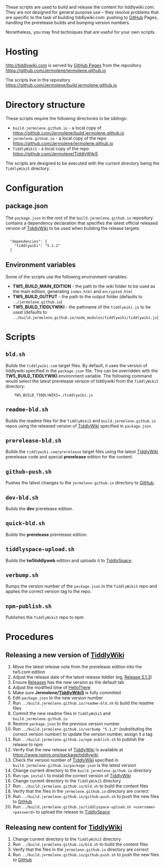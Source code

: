 <p>These scripts are used to build and release the content for tiddlywiki.com. They are not designed for general purpose use – they resolve problems that are specific to the task of building tiddlywiki.com: pushing to <a class='tc-tiddlylink tc-tiddlylink-missing' href='#GitHub'>GitHub</a> Pages, handling the prerelease builds and bumping version numbers.</p><p>Nonetheless, you may find techniques that are useful for your own scripts.</p><h1 class=''>Hosting</h1><p><a class='tc-tiddlylink-external' href='http://tiddlywiki.com' target='_blank'>http://tiddlywiki.com</a> is served by <a class='tc-tiddlylink-external' href='https://pages.github.com' target='_blank'>GitHub Pages</a> from the repository <a class='tc-tiddlylink-external' href='https://github.com/Jermolene/jermolene.github.io' target='_blank'>https://github.com/Jermolene/jermolene.github.io</a></p><p>The scripts live in the repository <a class='tc-tiddlylink-external' href='https://github.com/Jermolene/build.jermolene.github.io' target='_blank'>https://github.com/Jermolene/build.jermolene.github.io</a></p><h1 class=''>Directory structure</h1><p>These scripts require the following directories to be siblings:</p><ul><li><code>build.jermolene.github.io</code> - a local copy of <a class='tc-tiddlylink-external' href='https://github.com/Jermolene/build.jermolene.github.io' target='_blank'>https://github.com/Jermolene/build.jermolene.github.io</a></li><li><code>jermolene.github.io</code> - a local copy of the repo <a class='tc-tiddlylink-external' href='https://github.com/Jermolene/jermolene.github.io' target='_blank'>https://github.com/Jermolene/jermolene.github.io</a></li><li><code>TiddlyWiki5</code> - a local copy of the repo <a class='tc-tiddlylink-external' href='https://github.com/Jermolene/TiddlyWiki5' target='_blank'>https://github.com/Jermolene/TiddlyWiki5</a></li></ul><p>The scripts are designed to be executed with the current directory being the <code>TiddlyWiki5</code> directory.</p><h1 class=''>Configuration</h1><h2 class=''>package.json</h2><p>The <code>package.json</code> in the root of the <code>build.jermolene.github.io</code> repository contains a dependency declaration that specifies the latest official released version of <a class='tc-tiddlylink tc-tiddlylink-resolves' href='#TiddlyWiki'>TiddlyWiki</a> to be used when building the release targets:</p><pre><code>
  &quot;dependencies&quot;: {
    &quot;tiddlywiki&quot;: &quot;5.1.2&quot;
  }</code></pre><h2 class=''>Environment variables</h2><p>Some of the scripts use the following environment variables:</p><ul><li><strong>TW5_BUILD_MAIN_EDITION</strong> - the path to the wiki folder to be used as the main edition, generating <code>index.html</code> and <code>encrypted.html</code></li><li><strong>TW5_BUILD_OUTPUT</strong> - the path to the output folder (defaults to <code>../jermolene.github.io</code>)</li><li><strong>TW5_BUILD_TIDDLYWIKI</strong> - the pathname of the <code>tiddlywiki.js</code> to be used (defaults to <code>../build.jermolene.github.io/node_modules/tiddlywiki/tiddlywiki.js</code>)</li></ul><h1 class=''>Scripts</h1><h2 class=''><code>bld.sh</code></h2><p>Builds the <code>tiddlywiki.com</code> target files. By default, it uses the version of tiddlywiki specified in the <code>package.json</code> file. This can be overridden with the <strong>TW5_BUILD_TIDDLYWIKI</strong> environment variable. The following command would select the latest prerelease version of tiddlywiki from the <code>TiddlyWiki5</code> directory:</p><pre><code>    TW5_BUILD_TIDDLYWIKI=./tiddlywiki.js</code></pre><h2 class=''><code>readme-bld.sh</code></h2><p>Builds the readme files for the <code>TiddlyWiki5</code> and <code>build.jermolene.github.io</code> repos using the released version of <a class='tc-tiddlylink tc-tiddlylink-resolves' href='#TiddlyWiki'>TiddlyWiki</a> specified in <code>package.json</code>.</p><h2 class=''><code>prerelease-bld.sh</code></h2><p>Builds the <code>tiddlywiki.com/prerelease</code> target files using the latest <a class='tc-tiddlylink tc-tiddlylink-resolves' href='#TiddlyWiki'>TiddlyWiki</a> prerelease code and special <strong>prerelease</strong> edition for the content.</p><h2 class=''><code>github-push.sh</code></h2><p>Pushes the latest changes to the <code>jermolene.github.io</code> directory to <a class='tc-tiddlylink tc-tiddlylink-missing' href='#GitHub'>GitHub</a>.</p><h2 class=''><code>dev-bld.sh</code></h2><p>Builds the <strong>dev</strong> prerelease edition.</p><h2 class=''><code>quick-bld.sh</code></h2><p>Builds the <strong>prerelease</strong> prerelease edition.</p><h2 class=''><code>tiddlyspace-upload.sh</code></h2><p>Builds the <strong>tw5tiddlyweb</strong> edition and uploads it to <a class='tc-tiddlylink tc-tiddlylink-missing' href='#TiddlySpace'>TiddlySpace</a>.</p><h2 class=''><code>verbump.sh</code></h2><p>Bumps the version number of the <code>package.json</code> in the <code>TiddlyWiki5</code> repo and applies the correct version tag to the repo.</p><h2 class=''><code>npm-publish.sh</code></h2><p>Publishes the <code>TiddlyWiki5</code> repo to npm.</p><h1 class=''>Procedures</h1><h2 class=''>Releasing a new version of <a class='tc-tiddlylink tc-tiddlylink-resolves' href='#TiddlyWiki'>TiddlyWiki</a></h2><ol><li>Move the latest release note from the prerelease edition into the tw5.com edition</li><li>Adjust the release date of the latest release tiddler (eg, <a class='tc-tiddlylink tc-tiddlylink-missing' href='#Release%205.1.3'>Release 5.1.3</a>)</li><li>Ensure <a class='tc-tiddlylink tc-tiddlylink-missing' href='#Releases'>Releases</a> has the new version as the default tab</li><li>Adjust the modified time of <a class='tc-tiddlylink tc-tiddlylink-resolves' href='#HelloThere'>HelloThere</a></li><li>Make sure <strong>Jermolene/<a class='tc-tiddlylink tc-tiddlylink-missing' href='#TiddlyWiki5'>TiddlyWiki5</a></strong> is fully committed</li><li>Edit <code>package.json</code> to the new version number</li><li>Run <code>../build.jermolene.github.io/readme-bld.sh</code> to build the readme files</li><li>Commit the new readme files in <code>TiddlyWiki5</code> and <code>build.jermolene.github.io</code></li><li>Restore <code>package.json</code> to the previous version number</li><li>Run <code>../build.jermolene.github.io/verbump &quot;5.1.3&quot;</code> (substituting the correct version number) to update the version number, assign it a tag </li><li>Run <code>../build.jermolene.github.io/npm-publish.sh</code> to publish the release to npm</li><li>Verify that the new release of <a class='tc-tiddlylink tc-tiddlylink-resolves' href='#TiddlyWiki'>TiddlyWiki</a> is available at <a class='tc-tiddlylink-external' href='https://www.npmjs.org/package/tiddlywiki' target='_blank'>https://www.npmjs.org/package/tiddlywiki</a></li><li>Check the version number of <a class='tc-tiddlylink tc-tiddlylink-resolves' href='#TiddlyWiki'>TiddlyWiki</a> specified in <code>build.jermolene.github.io/package.json</code> is the latest version</li><li>Change current directory to the <code>build.jermolene.github.io</code> directory</li><li>Run <code>npm install</code> to install the correct version of <a class='tc-tiddlylink tc-tiddlylink-resolves' href='#TiddlyWiki'>TiddlyWiki</a></li><li>Change current directory to the <code>TiddlyWiki5</code> directory</li><li>Run <code>../build.jermolene.github.io/bld.sh</code> to build the content files</li><li>Verify that the files in the <code>jermolene.github.io</code> directory are correct</li><li>Run <code>../build.jermolene.github.io/github-push.sh</code> to push the new files to <a class='tc-tiddlylink tc-tiddlylink-missing' href='#GitHub'>GitHub</a></li><li>Run <code>../build.jermolene.github.io/tiddlyspace-upload.sh &lt;username&gt; &lt;password&gt;</code> to upload the release to <a class='tc-tiddlylink tc-tiddlylink-missing' href='#TiddlySpace'>TiddlySpace</a></li></ol><h2 class=''>Releasing new content for <a class='tc-tiddlylink tc-tiddlylink-resolves' href='#TiddlyWiki'>TiddlyWiki</a></h2><ol><li>Change current directory to the <code>TiddlyWiki5</code> directory</li><li>Run <code>../build.jermolene.github.io/bld.sh</code> to build the content files</li><li>Verify that the files in the <code>jermolene.github.io</code> directory are correct</li><li>Run <code>../build.jermolene.github.io/github-push.sh</code> to push the new files to <a class='tc-tiddlylink tc-tiddlylink-missing' href='#GitHub'>GitHub</a></li></ol>